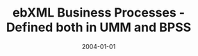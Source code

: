 ---
abstract: ''
authors:
- Birgit Hofreiter
- Christian Huemer
date: '2004-01-01'
featured: false
links:
- name: Publik
  url: https://publik.tuwien.ac.at/showentry.php?ID=203823&lang=2
publication: 'Talk: 1st Workshop of German Informatics Society e.V., Marburg, Germany;
  2004; in: "1st Workshop of German Informatics Society e.V. (GI): XML Interchange
  Formats for Business Process Management (XML4BPM 2004)", (2004), 81 - 102'
publication_types:
- '1'
publishDate: '2004-01-01'
title: ebXML Business Processes - Defined both in UMM and BPSS
url_pdf: ''
---